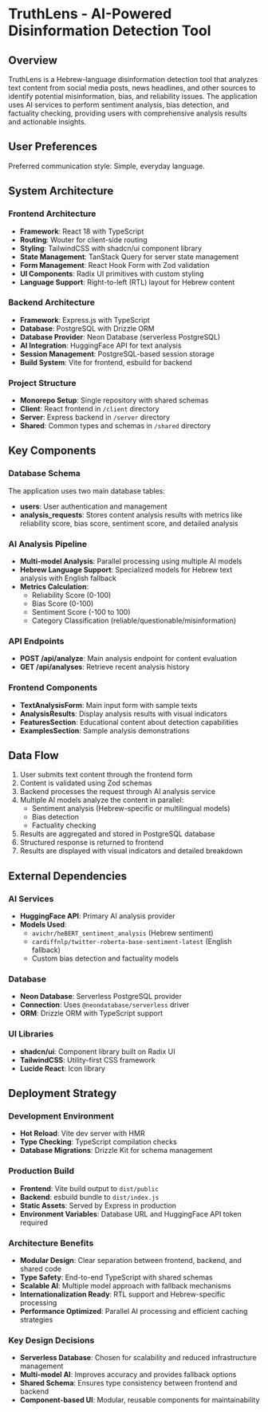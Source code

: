 # TruthLens - AI-Powered Disinformation Detection Tool

## Overview

TruthLens is a Hebrew-language disinformation detection tool that analyzes text content from social media posts, news headlines, and other sources to identify potential misinformation, bias, and reliability issues. The application uses AI services to perform sentiment analysis, bias detection, and factuality checking, providing users with comprehensive analysis results and actionable insights.

## User Preferences

Preferred communication style: Simple, everyday language.

## System Architecture

### Frontend Architecture
- **Framework**: React 18 with TypeScript
- **Routing**: Wouter for client-side routing
- **Styling**: TailwindCSS with shadcn/ui component library
- **State Management**: TanStack Query for server state management
- **Form Management**: React Hook Form with Zod validation
- **UI Components**: Radix UI primitives with custom styling
- **Language Support**: Right-to-left (RTL) layout for Hebrew content

### Backend Architecture
- **Framework**: Express.js with TypeScript
- **Database**: PostgreSQL with Drizzle ORM
- **Database Provider**: Neon Database (serverless PostgreSQL)
- **AI Integration**: HuggingFace API for text analysis
- **Session Management**: PostgreSQL-based session storage
- **Build System**: Vite for frontend, esbuild for backend

### Project Structure
- **Monorepo Setup**: Single repository with shared schemas
- **Client**: React frontend in `/client` directory
- **Server**: Express backend in `/server` directory
- **Shared**: Common types and schemas in `/shared` directory

## Key Components

### Database Schema
The application uses two main database tables:
- **users**: User authentication and management
- **analysis_requests**: Stores content analysis results with metrics like reliability score, bias score, sentiment score, and detailed analysis

### AI Analysis Pipeline
- **Multi-model Analysis**: Parallel processing using multiple AI models
- **Hebrew Language Support**: Specialized models for Hebrew text analysis with English fallback
- **Metrics Calculation**: 
  - Reliability Score (0-100)
  - Bias Score (0-100) 
  - Sentiment Score (-100 to 100)
  - Category Classification (reliable/questionable/misinformation)

### API Endpoints
- **POST /api/analyze**: Main analysis endpoint for content evaluation
- **GET /api/analyses**: Retrieve recent analysis history

### Frontend Components
- **TextAnalysisForm**: Main input form with sample texts
- **AnalysisResults**: Display analysis results with visual indicators
- **FeaturesSection**: Educational content about detection capabilities
- **ExamplesSection**: Sample analysis demonstrations

## Data Flow

1. User submits text content through the frontend form
2. Content is validated using Zod schemas
3. Backend processes the request through AI analysis service
4. Multiple AI models analyze the content in parallel:
   - Sentiment analysis (Hebrew-specific or multilingual models)
   - Bias detection
   - Factuality checking
5. Results are aggregated and stored in PostgreSQL database
6. Structured response is returned to frontend
7. Results are displayed with visual indicators and detailed breakdown

## External Dependencies

### AI Services
- **HuggingFace API**: Primary AI analysis provider
- **Models Used**:
  - `avichr/heBERT_sentiment_analysis` (Hebrew sentiment)
  - `cardiffnlp/twitter-roberta-base-sentiment-latest` (English fallback)
  - Custom bias detection and factuality models

### Database
- **Neon Database**: Serverless PostgreSQL provider
- **Connection**: Uses `@neondatabase/serverless` driver
- **ORM**: Drizzle ORM with TypeScript support

### UI Libraries
- **shadcn/ui**: Component library built on Radix UI
- **TailwindCSS**: Utility-first CSS framework
- **Lucide React**: Icon library

## Deployment Strategy

### Development Environment
- **Hot Reload**: Vite dev server with HMR
- **Type Checking**: TypeScript compilation checks
- **Database Migrations**: Drizzle Kit for schema management

### Production Build
- **Frontend**: Vite build output to `dist/public`
- **Backend**: esbuild bundle to `dist/index.js`
- **Static Assets**: Served by Express in production
- **Environment Variables**: Database URL and HuggingFace API token required

### Architecture Benefits
- **Modular Design**: Clear separation between frontend, backend, and shared code
- **Type Safety**: End-to-end TypeScript with shared schemas
- **Scalable AI**: Multiple model approach with fallback mechanisms
- **Internationalization Ready**: RTL support and Hebrew-specific processing
- **Performance Optimized**: Parallel AI processing and efficient caching strategies

### Key Design Decisions
- **Serverless Database**: Chosen for scalability and reduced infrastructure management
- **Multi-model AI**: Improves accuracy and provides fallback options
- **Shared Schema**: Ensures type consistency between frontend and backend
- **Component-based UI**: Modular, reusable components for maintainability